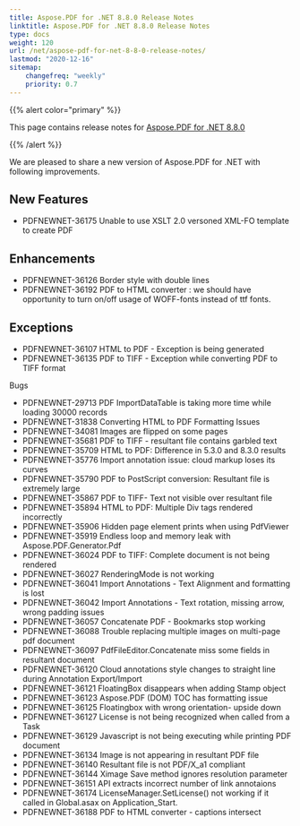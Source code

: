 ```yaml
---
title: Aspose.PDF for .NET 8.8.0 Release Notes
linktitle: Aspose.PDF for .NET 8.8.0 Release Notes
type: docs
weight: 120
url: /net/aspose-pdf-for-net-8-8-0-release-notes/
lastmod: "2020-12-16"
sitemap:
    changefreq: "weekly"
    priority: 0.7
---
```


{{% alert color="primary" %}} 

This page contains release notes for [Aspose.PDF for .NET 8.8.0](http://www.aspose.com/downloads/pdf/net/new-releases/aspose.pdf-for-.net-8.8.0/)

{{% /alert %}} 

We are pleased to share a new version of Aspose.PDF for .NET with following improvements.
## **New Features**
- PDFNEWNET-36175 Unable to use XSLT 2.0 versoned XML-FO template to create PDF
## **Enhancements**
- PDFNEWNET-36126 Border style with double lines
- PDFNEWNET-36192 PDF to HTML converter : we should have opportunity to turn on/off usage of WOFF-fonts instead of ttf fonts.
## **Exceptions**
- PDFNEWNET-36107 HTML to PDF - Exception is being generated
- PDFNEWNET-36135 PDF to TIFF - Exception while converting PDF to TIFF format

Bugs

- PDFNEWNET-29713 PDF ImportDataTable is taking more time while loading 30000 records
- PDFNEWNET-31838 Converting HTML to PDF Formatting Issues
- PDFNEWNET-34081 Images are flipped on some pages
- PDFNEWNET-35681 PDF to TIFF - resultant file contains garbled text
- PDFNEWNET-35709 HTML to PDF: Difference in 5.3.0 and 8.3.0 results
- PDFNEWNET-35776 Import annotation issue: cloud markup loses its curves
- PDFNEWNET-35790 PDF to PostScript conversion: Resultant file is extremely large
- PDFNEWNET-35867 PDF to TIFF- Text not visible over resultant file
- PDFNEWNET-35894 HTML to PDF: Multiple Div tags rendered incorrectly
- PDFNEWNET-35906 Hidden page element prints when using PdfViewer
- PDFNEWNET-35919 Endless loop and memory leak with Aspose.PDF.Generator.Pdf
- PDFNEWNET-36024 PDF to TIFF: Complete document is not being rendered
- PDFNEWNET-36027 RenderingMode is not working
- PDFNEWNET-36041 Import Annotations - Text Alignment and formatting is lost
- PDFNEWNET-36042 Import Annotations - Text rotation, missing arrow, wrong padding issues
- PDFNEWNET-36057 Concatenate PDF - Bookmarks stop working
- PDFNEWNET-36088 Trouble replacing multiple images on multi-page pdf document
- PDFNEWNET-36097 PdfFileEditor.Concatenate miss some fields in resultant document
- PDFNEWNET-36120 Cloud annotations style changes to straight line during Annotation Export/Import
- PDFNEWNET-36121 FloatingBox disappears when adding Stamp object
- PDFNEWNET-36123 Aspose.PDF (DOM) TOC has formatting issue
- PDFNEWNET-36125 Floatingbox with wrong orientation- upside down
- PDFNEWNET-36127 License is not being recognized when called from a Task
- PDFNEWNET-36129 Javascript is not being executing while printing PDF document
- PDFNEWNET-36134 Image is not appearing in resultant PDF file
- PDFNEWNET-36140 Resultant file is not PDF/X_a1 compliant
- PDFNEWNET-36144 Ximage Save method ignores resolution parameter
- PDFNEWNET-36151 API extracts incorrect number of link annotaions
- PDFNEWNET-36174 LicenseManager.SetLicense() not working if it called in Global.asax on Application_Start.
- PDFNEWNET-36188 PDF to HTML converter - captions intersect
